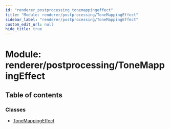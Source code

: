 ```yaml
---
id: "renderer_postprocessing_tonemappingeffect"
title: "Module: renderer/postprocessing/ToneMappingEffect"
sidebar_label: "renderer/postprocessing/ToneMappingEffect"
custom_edit_url: null
hide_title: true
---
```


# Module: renderer/postprocessing/ToneMappingEffect

## Table of contents

### Classes

- [ToneMappingEffect](../classes/renderer_postprocessing_tonemappingeffect.tonemappingeffect.md)
